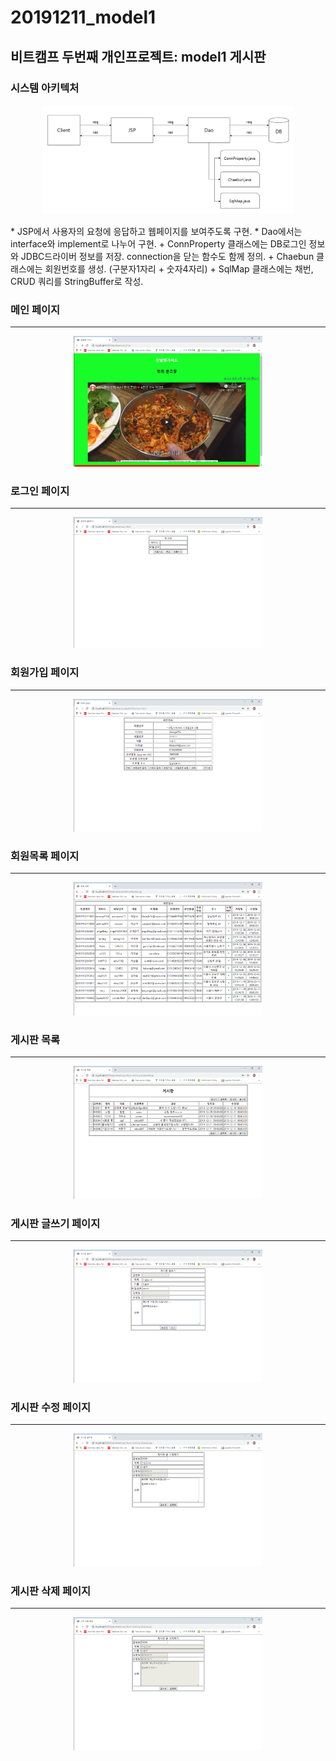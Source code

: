 # __20191211_model1__
## 비트캠프 두번째 개인프로젝트: model1 게시판

### 시스템 아키텍처
<p align="center">
<img src="/img/system_architecture.JPG" width="80%" height="60%" title="시스템아키텍처"></img>
</p>
* JSP에서 사용자의 요청에 응답하고 웹페이지를 보여주도록 구현.
* Dao에서는 interface와 implement로 나누어 구현.
	+ ConnProperty 클래스에는 DB로그인 정보와 JDBC드라이버 정보를 저장. connection을 닫는 함수도 함께 정의.
	+ Chaebun 클래스에는 회원번호를 생성. (구분자1자리 + 숫자4자리)
	+ SqlMap 클래스에는 채번, CRUD 쿼리를 StringBuffer로 작성.

### 메인 페이지
***
<p align="center">
<img src="/img/main.png" width="60%" height="40%" title="메인"></img>
</p>

### 로그인 페이지
***
<p align="center">
<img src="/img/회원 로그인.png" width="60%" height="40%" title="로그인"></img>
</p>

### 회원가입 페이지
***
<p align="center">
<img src="/img/회원 가입.png" width="60%" height="40%" title="회원 가입"></img>
</p>

### 회원목록 페이지
***
<p align="center">
<img src="/img/회원 목록.png" width="60%" height="40%" title="회원 목록"></img>
</p>

### 게시판 목록
***
<p align="center">
<img src="/img/게시판 목록.png" width="60%" height="40%" title="게시판 목록"></img>
</p>

### 게시판 글쓰기 페이지
***
<p align="center">
<img src="/img/게시판 글쓰기.png" width="60%" height="40%" title="게시판 글쓰기"></img>
</p>

### 게시판 수정 페이지
***
<p align="center">
<img src="/img/게시판 수정.png" width="60%" height="40%" title="게시판 수정"></img>
</p>

### 게시판 삭제 페이지
***
<p align="center"> 
<img src="/img/게시판 삭제.png" width="60%" height="40%" title="게시판 삭제"></img>
</p>
